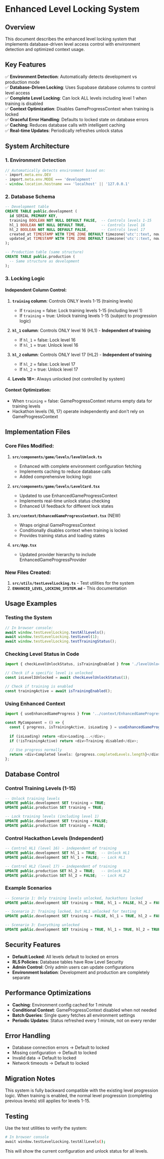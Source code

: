 # Enhanced Level Locking System

## Overview

This document describes the enhanced level locking system that implements database-driven level access control with environment detection and optimized context usage.

## Key Features

✅ **Environment Detection**: Automatically detects development vs production mode  
✅ **Database-Driven Locking**: Uses Supabase database columns to control level access  
✅ **Complete Level Locking**: Can lock ALL levels including level 1 when training is disabled  
✅ **Context Optimization**: Disables GameProgressContext when training is locked  
✅ **Graceful Error Handling**: Defaults to locked state on database errors  
✅ **Caching**: Reduces database calls with intelligent caching  
✅ **Real-time Updates**: Periodically refreshes unlock status  

## System Architecture

### 1. Environment Detection
```typescript
// Automatically detects environment based on:
- import.meta.env.DEV
- import.meta.env.MODE === 'development'
- window.location.hostname === 'localhost' || '127.0.0.1'
```

### 2. Database Schema
```sql
-- Development table
CREATE TABLE public.development (
  id SERIAL PRIMARY KEY,
  training BOOLEAN NOT NULL DEFAULT FALSE,  -- Controls levels 1-15
  hl_1 BOOLEAN NOT NULL DEFAULT TRUE,       -- Controls level 16
  hl_2 BOOLEAN NOT NULL DEFAULT FALSE,      -- Controls level 17
  created_at TIMESTAMP WITH TIME ZONE DEFAULT timezone('utc'::text, now()),
  updated_at TIMESTAMP WITH TIME ZONE DEFAULT timezone('utc'::text, now())
);

-- Production table (same structure)
CREATE TABLE public.production (
  -- Same structure as development
);
```

### 3. Locking Logic

#### Independent Column Control:
1. **`training` column**: Controls ONLY levels 1-15 (training levels)
   - If `training` = false: Lock training levels 1-15 (including level 1)
   - If `training` = true: Unlock training levels 1-15 (subject to progression logic)

2. **`hl_1` column**: Controls ONLY level 16 (HL1) - **Independent of training**
   - If `hl_1` = false: Lock level 16
   - If `hl_1` = true: Unlock level 16

3. **`hl_2` column**: Controls ONLY level 17 (HL2) - **Independent of training**
   - If `hl_2` = false: Lock level 17
   - If `hl_2` = true: Unlock level 17

4. **Levels 18+**: Always unlocked (not controlled by system)

#### Context Optimization:
- When `training` = false: GameProgressContext returns empty data for training levels
- Hackathon levels (16, 17) operate independently and don't rely on GameProgressContext

## Implementation Files

### Core Files Modified:

1. **`src/components/game/levels/levelUnlock.ts`**
   - Enhanced with complete environment configuration fetching
   - Implements caching to reduce database calls
   - Added comprehensive locking logic

2. **`src/components/game/levels/LevelCard.tsx`**
   - Updated to use EnhancedGameProgressContext
   - Implements real-time unlock status checking
   - Enhanced UI feedback for different lock states

3. **`src/context/EnhancedGameProgressContext.tsx`** (NEW)
   - Wraps original GameProgressContext
   - Conditionally disables context when training is locked
   - Provides training status and loading states

4. **`src/App.tsx`**
   - Updated provider hierarchy to include EnhancedGameProgressProvider

### New Files Created:

1. **`src/utils/testLevelLocking.ts`** - Test utilities for the system
2. **`ENHANCED_LEVEL_LOCKING_SYSTEM.md`** - This documentation

## Usage Examples

### Testing the System
```typescript
// In browser console:
await window.testLevelLocking.testAllLevels();
await window.testLevelLocking.testLevel(1);
await window.testLevelLocking.testTrainingStatus();
```

### Checking Level Status in Code
```typescript
import { checkLevelUnlockStatus, isTrainingEnabled } from './levelUnlock';

// Check if a specific level is unlocked
const isLevel1Unlocked = await checkLevelUnlockStatus(1);

// Check if training is enabled
const trainingActive = await isTrainingEnabled();
```

### Using Enhanced Context
```typescript
import { useEnhancedGameProgress } from '../context/EnhancedGameProgressContext';

const MyComponent = () => {
  const { progress, isTrainingActive, isLoading } = useEnhancedGameProgress();
  
  if (isLoading) return <div>Loading...</div>;
  if (!isTrainingActive) return <div>Training disabled</div>;
  
  // Use progress normally
  return <div>Completed levels: {progress.completedLevels.length}</div>;
};
```

## Database Control

### Control Training Levels (1-15)
```sql
-- Unlock training levels
UPDATE public.development SET training = TRUE;
UPDATE public.production SET training = TRUE;

-- Lock training levels (including level 1)
UPDATE public.development SET training = FALSE;
UPDATE public.production SET training = FALSE;
```

### Control Hackathon Levels (Independent)
```sql
-- Control HL1 (level 16) - independent of training
UPDATE public.development SET hl_1 = TRUE;  -- Unlock HL1
UPDATE public.development SET hl_1 = FALSE; -- Lock HL1

-- Control HL2 (level 17) - independent of training
UPDATE public.production SET hl_2 = TRUE;   -- Unlock HL2
UPDATE public.production SET hl_2 = FALSE;  -- Lock HL2
```

### Example Scenarios
```sql
-- Scenario 1: Only training levels unlocked, hackathons locked
UPDATE public.development SET training = TRUE, hl_1 = FALSE, hl_2 = FALSE;

-- Scenario 2: Training locked, but HL1 unlocked for testing
UPDATE public.development SET training = FALSE, hl_1 = TRUE, hl_2 = FALSE;

-- Scenario 3: Everything unlocked
UPDATE public.development SET training = TRUE, hl_1 = TRUE, hl_2 = TRUE;
```

## Security Features

- **Default Locked**: All levels default to locked on errors
- **RLS Policies**: Database tables have Row Level Security
- **Admin Control**: Only admin users can update configurations
- **Environment Isolation**: Development and production are completely separate

## Performance Optimizations

- **Caching**: Environment config cached for 1 minute
- **Conditional Context**: GameProgressContext disabled when not needed
- **Batch Queries**: Single query fetches all environment settings
- **Periodic Updates**: Status refreshed every 1 minute, not on every render

## Error Handling

- Database connection errors → Default to locked
- Missing configuration → Default to locked
- Invalid data → Default to locked
- Network timeouts → Default to locked

## Migration Notes

This system is fully backward compatible with the existing level progression logic. When training is enabled, the normal level progression (completing previous levels) still applies for levels 1-15.

## Testing

Use the test utilities to verify the system:
```bash
# In browser console
await window.testLevelLocking.testAllLevels();
```

This will show the current configuration and unlock status for all levels.

